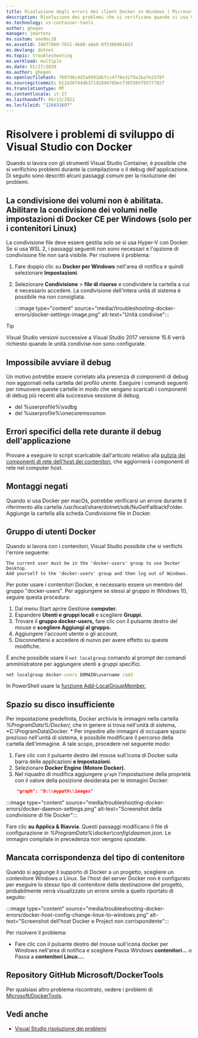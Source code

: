 ```yaml
---
title: Risoluzione degli errori dei client Docker in Windows | Microsoft Docs
description: Risoluzione dei problemi che si verificano quando si usa Visual Studio per creare e distribuire app Web in Docker su Windows mediante Visual Studio.
ms.technology: vs-container-tools
author: ghogen
manager: jmartens
ms.custom: seodec18
ms.assetid: 346f70b9-7b52-4688-a8e8-8f53869618d3
ms.devlang: dotnet
ms.topic: troubleshooting
ms.workload: multiple
ms.date: 01/27/2020
ms.author: ghogen
ms.openlocfilehash: 760fd0c4d3a9593dbfcc4f78e3279a1ba7e2570f
ms.sourcegitcommit: b12a38744db371d2894769ecf305585f9577792f
ms.translationtype: MT
ms.contentlocale: it-IT
ms.lasthandoff: 09/13/2021
ms.locfileid: "126631697"
---
```

# <a name="troubleshoot-visual-studio-development-with-docker"></a>Risolvere i problemi di sviluppo di Visual Studio con Docker

Quando si lavora con gli strumenti Visual Studio Container, è possibile che si verifichino problemi durante la compilazione o il debug dell'applicazione. Di seguito sono descritti alcuni passaggi comuni per la risoluzione dei problemi.

## <a name="volume-sharing-is-not-enabled-enable-volume-sharing-in-the-docker-ce-for-windows-settings--linux-containers-only"></a>La condivisione dei volumi non è abilitata. Abilitare la condivisione dei volumi nelle impostazioni di Docker CE per Windows (solo per i contenitori Linux)

La condivisione file deve essere gestita solo se si usa Hyper-V con Docker. Se si usa WSL 2, i passaggi seguenti non sono necessari e l'opzione di condivisione file non sarà visibile. Per risolvere il problema:

1. Fare doppio clic su **Docker per Windows** nell'area di notifica e quindi selezionare **Impostazioni**.
1. Selezionare **Condivisione**  >  **file di risorse** e condividere la cartella a cui è necessario accedere. La condivisione dell'intera unità di sistema è possibile ma non consigliata.

    :::image type="content" source="media//troubleshooting-docker-errors/docker-settings-image.png" alt-text="Unità condivise":::

> [!TIP]
> Visual Studio versioni successive a Visual Studio 2017 versione 15.6 verrà  richiesto quando le unità condivise non sono configurate.

## <a name="unable-to-start-debugging"></a>Impossibile avviare il debug

Un motivo potrebbe essere correlato alla presenza di componenti di debug non aggiornati nella cartella del profilo utente. Eseguire i comandi seguenti per rimuovere queste cartelle in modo che vengano scaricati i componenti di debug più recenti alla successiva sessione di debug.

- del %userprofile%\vsdbg
- del %userprofile%\onecoremsvsmon

## <a name="errors-specific-to-networking-when-debugging-your-application"></a>Errori specifici della rete durante il debug dell'applicazione

Provare a eseguire lo script scaricabile dall'articolo relativo alla [pulizia dei componenti di rete dell'host dei contenitori](https://github.com/MicrosoftDocs/Virtualization-Documentation/tree/master/windows-server-container-tools/CleanupContainerHostNetworking), che aggiornerà i componenti di rete nel computer host.

## <a name="mounts-denied"></a>Montaggi negati

Quando si usa Docker per macOs, potrebbe verificarsi un errore durante il riferimento alla cartella /usr/local/share/dotnet/sdk/NuGetFallbackFolder. Aggiunge la cartella alla scheda Condivisione file in Docker.

## <a name="docker-users-group"></a>Gruppo di utenti Docker

Quando si lavora con i contenitori, Visual Studio possibile che si verifichi l'errore seguente:

```
The current user must be in the 'docker-users' group to use Docker Desktop. 
Add yourself to the 'docker-users' group and then log out of Windows.
```

Per poter usare i contenitori Docker, è necessario essere un membro del gruppo "docker-users".  Per aggiungere se stessi al gruppo in Windows 10, seguire questa procedura:

1. Dal menu Start aprire Gestione **computer.**
1. Espandere **Utenti e gruppi locali** e scegliere **Gruppi.**
1. Trovare il **gruppo docker-users,** fare clic con il pulsante destro del mouse e **scegliere Aggiungi al gruppo.**
1. Aggiungere l'account utente o gli account.
1. Disconnettersi e accedere di nuovo per avere effetto su queste modifiche.

È anche possibile usare il `net localgroup` comando al prompt dei comandi amministratore per aggiungere utenti a gruppi specifici.

```cmd
net localgroup docker-users DOMAIN\username /add
```

In PowerShell usare la [funzione Add-LocalGroupMember.](/powershell/module/microsoft.powershell.localaccounts/add-localgroupmember)

## <a name="low-disk-space"></a>Spazio su disco insufficiente

Per impostazione predefinita, Docker archivia le immagini nella cartella *%ProgramData%/Docker/,* che in genere si trova nell'unità di sistema, *C:\ProgramData\Docker. \* Per impedire alle immagini di occupare spazio prezioso nell'unità di sistema, è possibile modificare il percorso della cartella dell'immagine. A tale scopo, procedere nel seguente modo:

 1. Fare clic con il pulsante destro del mouse sull'icona di Docker sulla barra delle applicazioni **e Impostazioni**.
 1. Selezionare **Docker Engine (Motore Docker).** 
 1. Nel riquadro di modifica aggiungere `graph` l'impostazione della proprietà con il valore della posizione desiderata per le immagini Docker:

```json
    "graph": "D:\\mypath\\images"
```

:::image type="content" source="media/troubleshooting-docker-errors/docker-daemon-settings.png" alt-text="Screenshot della condivisione di file Docker":::

Fare clic **su Applica & Riavvia**. Questi passaggi modificano il file di configurazione *in %ProgramData%\docker\config\daemon.json.* Le immagini compilate in precedenza non vengono spostate.

## <a name="container-type-mismatch"></a>Mancata corrispondenza del tipo di contenitore

Quando si aggiunge il supporto di Docker a un progetto, scegliere un contenitore Windows o Linux. Se l'host del server Docker non è configurato per eseguire lo stesso tipo di contenitore della destinazione del progetto, probabilmente verrà visualizzato un errore simile a quello riportato di seguito:

:::image type="content" source="media/troubleshooting-docker-errors/docker-host-config-change-linux-to-windows.png" alt-text="Screenshot dell'host Docker e Project non corrispondente":::

Per risolvere il problema:

- Fare clic con il pulsante destro del mouse sull'icona docker per Windows nell'area di notifica e scegliere Passa Windows **contenitori...** o Passa a **contenitori Linux...**.

## <a name="microsoftdockertools-github-repo"></a>Repository GitHub Microsoft/DockerTools

Per qualsiasi altro problema riscontrato, vedere i problemi di [Microsoft/DockerTools](https://github.com/microsoft/dockertools/issues).

## <a name="see-also"></a>Vedi anche

- [Visual Studio risoluzione dei problemi](/troubleshoot/visualstudio/welcome-visual-studio/)
